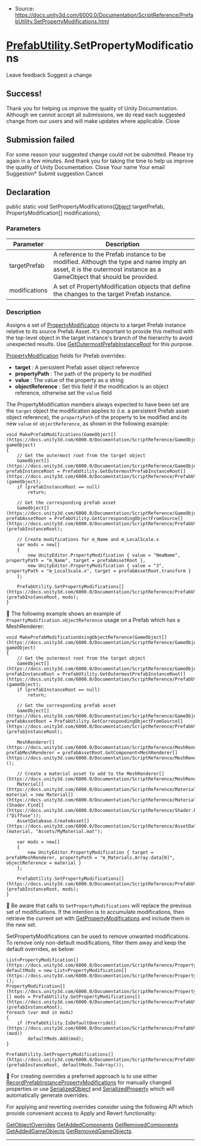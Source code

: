 * Source: https://docs.unity3d.com/6000.0/Documentation/ScriptReference/PrefabUtility.SetPropertyModifications.html

#  [PrefabUtility](https://docs.unity3d.com/6000.0/Documentation/ScriptReference/PrefabUtility.html).SetPropertyModifications
Leave feedback
Suggest a change
## Success!
Thank you for helping us improve the quality of Unity Documentation. Although we cannot accept all submissions, we do read each suggested change from our users and will make updates where applicable.
Close
## Submission failed
For some reason your suggested change could not be submitted. Please <a>try again</a> in a few minutes. And thank you for taking the time to help us improve the quality of Unity Documentation.
Close
Your name Your email Suggestion* Submit suggestion
Cancel
## Declaration
public static void SetPropertyModifications([Object](https://docs.unity3d.com/6000.0/Documentation/ScriptReference/Object.html) targetPrefab, PropertyModification[] modifications); 
### Parameters
Parameter | Description  
---|---  
targetPrefab | A reference to the Prefab instance to be modified. Although the type and name imply an asset, it is the outermost instance as a GameObject that should be provided.  
modifications | A set of PropertyModification objects that define the changes to the target Prefab instance.  
### Description
Assigns a set of [PropertyModification](https://docs.unity3d.com/6000.0/Documentation/ScriptReference/PropertyModification.html) objects to a target Prefab instance relative to its source Prefab Asset.
It's important to provide this method with the top-level object in the target instance's branch of the hierarchy to avoid unexpected results. Use [GetOutermostPrefabInstanceRoot](https://docs.unity3d.com/6000.0/Documentation/ScriptReference/PrefabUtility.GetOutermostPrefabInstanceRoot.html) for this purpose.  
  
[PropertyModification](https://docs.unity3d.com/6000.0/Documentation/ScriptReference/PropertyModification.html) fields for Prefab overrides:
  * **target** : A persistent Prefab asset object reference
  * **propertyPath** : The path of the property to be modified
  * **value** : The value of the property as a string
  * **objectReference** : Set this field if the modification is an object reference, otherwise set the `value` field


The PropertyModification members always expected to have been set are the `target` object the modification applies to (i.e. a persistent Prefab asset object reference), the `propertyPath` of the property to be modified and its new `value` or `objectReference`, as shown in the following example:
```
void MakePrefabModifications(GameObject[](https://docs.unity3d.com/6000.0/Documentation/ScriptReference/GameObject.html) gameObject)
{
    // Get the outermost root from the target object
    GameObject[](https://docs.unity3d.com/6000.0/Documentation/ScriptReference/GameObject.html) prefabInstanceRoot = PrefabUtility.GetOutermostPrefabInstanceRoot[](https://docs.unity3d.com/6000.0/Documentation/ScriptReference/PrefabUtility.GetOutermostPrefabInstanceRoot.html)(gameObject);
    if (prefabInstanceRoot == null)
        return;  
  
    // Get the corresponding prefab asset
    GameObject[](https://docs.unity3d.com/6000.0/Documentation/ScriptReference/GameObject.html) prefabAssetRoot = PrefabUtility.GetCorrespondingObjectFromSource[](https://docs.unity3d.com/6000.0/Documentation/ScriptReference/PrefabUtility.GetCorrespondingObjectFromSource.html)(prefabInstanceRoot);  
  
    // Create modifications for m_Name and m_LocalScale.x
    var mods = new[]
    {
        new UnityEditor.PropertyModification { value = "NewName", propertyPath = "m_Name", target = prefabAssetRoot },
        new UnityEditor.PropertyModification { value = "3", propertyPath = "m_LocalScale.x", target = prefabAssetRoot.transform }
    };  
  
    PrefabUtility.SetPropertyModifications[](https://docs.unity3d.com/6000.0/Documentation/ScriptReference/PrefabUtility.SetPropertyModifications.html)(prefabInstanceRoot, mods);
}

```

The following example shows an example of `PropertyModification.objectReference` usage on a Prefab which has a MeshRenderer:
```
void MakePrefabModificationUsingObjectReference(GameObject[](https://docs.unity3d.com/6000.0/Documentation/ScriptReference/GameObject.html) gameObject)
{
    // Get the outermost root from the target object
    GameObject[](https://docs.unity3d.com/6000.0/Documentation/ScriptReference/GameObject.html) prefabInstanceRoot = PrefabUtility.GetOutermostPrefabInstanceRoot[](https://docs.unity3d.com/6000.0/Documentation/ScriptReference/PrefabUtility.GetOutermostPrefabInstanceRoot.html)(gameObject);
    if (prefabInstanceRoot == null)
        return;  
  
    // Get the corresponding prefab asset
    GameObject[](https://docs.unity3d.com/6000.0/Documentation/ScriptReference/GameObject.html) prefabAssetRoot = PrefabUtility.GetCorrespondingObjectFromSource[](https://docs.unity3d.com/6000.0/Documentation/ScriptReference/PrefabUtility.GetCorrespondingObjectFromSource.html)(prefabInstanceRoot);  
  
    MeshRenderer[](https://docs.unity3d.com/6000.0/Documentation/ScriptReference/MeshRenderer.html) prefabMeshRenderer = prefabAssetRoot.GetComponent<MeshRenderer[](https://docs.unity3d.com/6000.0/Documentation/ScriptReference/MeshRenderer.html)>();
    
    // Create a material asset to add to the MeshRenderer[](https://docs.unity3d.com/6000.0/Documentation/ScriptReference/MeshRenderer.html)
    Material[](https://docs.unity3d.com/6000.0/Documentation/ScriptReference/Material.html) material = new Material[](https://docs.unity3d.com/6000.0/Documentation/ScriptReference/Material.html)(Shader.Find[](https://docs.unity3d.com/6000.0/Documentation/ScriptReference/Shader.Find.html)("Diffuse"));
    AssetDatabase.CreateAsset[](https://docs.unity3d.com/6000.0/Documentation/ScriptReference/AssetDatabase.CreateAsset.html)(material, "Assets/MyMaterial.mat");  
  
    var mods = new[]
    {
        new UnityEditor.PropertyModification { target = prefabMeshRenderer, propertyPath = "m_Materials.Array.data[0]", objectReference = material }
    };  
  
    PrefabUtility.SetPropertyModifications[](https://docs.unity3d.com/6000.0/Documentation/ScriptReference/PrefabUtility.SetPropertyModifications.html)(prefabInstanceRoot, mods);
}

```

Be aware that calls to `SetPropertyModifications` will replace the previous set of modifications. If the intention is to accumulate modifications, then retrieve the current set with [GetPropertyModifications](https://docs.unity3d.com/6000.0/Documentation/ScriptReference/PrefabUtility.GetPropertyModifications.html) and include them in the new set.  
  
SetPropertyModifications can be used to remove unwanted modifications. To remove only non-default modifications, filter them away and keep the default overrides, as below:
```
List<PropertyModification[](https://docs.unity3d.com/6000.0/Documentation/ScriptReference/PropertyModification.html)> defaultMods = new List<PropertyModification[](https://docs.unity3d.com/6000.0/Documentation/ScriptReference/PropertyModification.html)>();
PropertyModification[](https://docs.unity3d.com/6000.0/Documentation/ScriptReference/PropertyModification.html)[] mods = PrefabUtility.GetPropertyModifications[](https://docs.unity3d.com/6000.0/Documentation/ScriptReference/PrefabUtility.GetPropertyModifications.html)(prefabInstanceRoot);
foreach (var mod in mods)
{
    if (PrefabUtility.IsDefaultOverride[](https://docs.unity3d.com/6000.0/Documentation/ScriptReference/PrefabUtility.IsDefaultOverride.html)(mod))
        defaultMods.Add(mod);
}  
  
PrefabUtility.SetPropertyModifications[](https://docs.unity3d.com/6000.0/Documentation/ScriptReference/PrefabUtility.SetPropertyModifications.html)(prefabInstanceRoot, defaultMods.ToArray());

```

For creating overrides a preferred approach is to use either [RecordPrefabInstancePropertyModifications](https://docs.unity3d.com/6000.0/Documentation/ScriptReference/PrefabUtility.RecordPrefabInstancePropertyModifications.html) for manually changed properties or use [SerializedObject](https://docs.unity3d.com/6000.0/Documentation/ScriptReference/SerializedObject.html) and [SerializedProperty](https://docs.unity3d.com/6000.0/Documentation/ScriptReference/SerializedProperty.html) which will automatically generate overrides.  
  
For applying and reverting overrides consider using the following API which provide convenient access to Apply and Revert functionality:  
  
[GetObjectOverrides](https://docs.unity3d.com/6000.0/Documentation/ScriptReference/PrefabUtility.GetObjectOverrides.html) [GetAddedComponents](https://docs.unity3d.com/6000.0/Documentation/ScriptReference/PrefabUtility.GetAddedComponents.html) [GetRemovedComponents](https://docs.unity3d.com/6000.0/Documentation/ScriptReference/PrefabUtility.GetRemovedComponents.html) [GetAddedGameObjects](https://docs.unity3d.com/6000.0/Documentation/ScriptReference/PrefabUtility.GetAddedGameObjects.html) [GetRemovedGameObjects](https://docs.unity3d.com/6000.0/Documentation/ScriptReference/PrefabUtility.GetRemovedGameObjects.html).
* * *
